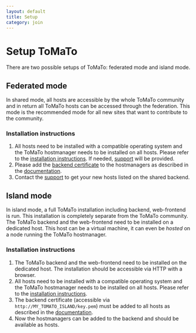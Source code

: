 ```yaml
---
layout: default
title: Setup
category: join
---
```


# Setup ToMaTo

There are two possible setups of ToMaTo: federated mode and island mode.

<div class="row" markdown="1">

<div class="col-xs-12 col-md-6" markdown="1">

## Federated mode

In shared mode, all hosts are accessible by the whole ToMaTo community and in return all ToMaTo hosts can be accessed through the federation. 
This mode is the recommended mode for all new sites that want to contribute to the community.

### Installation instructions

1. All hosts need to be installed with a compatible operating system and the ToMaTo hostmanager needs to be installed on all hosts. Please refer to the [installation instructions](http://tomato.readthedocs.org/en/latest/hostmanager/tomato/installation/). If needed, [support](mailto:support@tomato-lab.org) will be provided.
2. Please add the [backend certificate](http://master.tomato-lab.org/key.pem) to the hostmanagers as described in the [documentation](http://tomato.readthedocs.org/en/latest/hostmanager/tomato/backends/).
3. Contact the [support](mailto:support@tomato-lab.org) to get your new hosts listed on the shared backend.

</div>
<div class="col-xs-12 col-md-6" markdown="1">

## Island mode

In island mode, a full ToMaTo installation including backend, web-frontend is run. This installation is completely separate from the ToMaTo community.
The ToMaTo backend and the web-frontend need to be installed on a dedicated host. This host can be a virtual machine, it can even be *hosted* on a node running the ToMaTo hostmanager. 

### Installation instructions

1. The ToMaTo backend and the web-frontend need to be installed on the dedicated host. The installation should be accessible via HTTP with a browser.
2. All hosts need to be installed with a compatible operating system and the ToMaTo hostmanager needs to be installed on all hosts. Please refer to the [installation instructions](http://tomato.readthedocs.org/en/latest/hostmanager/tomato/installation/).
3. The backend certificate (accessible via `http://MY_TOMATO_ISLAND/key.pem`) must be added to all hosts as described in the [documentation](http://tomato.readthedocs.org/en/latest/hostmanager/tomato/backends/).
4. Now the hostmanagers can be added to the backend and should be available as hosts.

</div>
</div>
